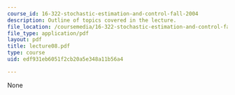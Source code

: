 ```yaml
---
course_id: 16-322-stochastic-estimation-and-control-fall-2004
description: Outline of topics covered in the lecture.
file_location: /coursemedia/16-322-stochastic-estimation-and-control-fall-2004/edf931eb6051f2cb20a5e348a11b56a4_lecture08.pdf
file_type: application/pdf
layout: pdf
title: lecture08.pdf
type: course
uid: edf931eb6051f2cb20a5e348a11b56a4

---
```

None